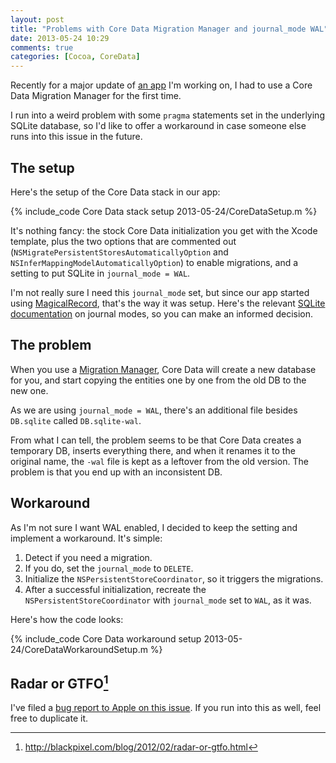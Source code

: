 ```yaml
---
layout: post
title: "Problems with Core Data Migration Manager and journal_mode WAL"
date: 2013-05-24 10:29
comments: true
categories: [Cocoa, CoreData]
---
```

Recently for a major update of [an app][Shopster] I'm working on, I had to use a Core Data Migration Manager
for the first time.

I run into a weird problem with some `pragma` statements set in the underlying SQLite database, so I'd like
to offer a workaround in case someone else runs into this issue in the future.

<!-- more -->

## The setup
Here's the setup of the Core Data stack in our app:

{% include_code Core Data stack setup 2013-05-24/CoreDataSetup.m %}

It's nothing fancy: the stock Core Data initialization you get with the Xcode template, plus the two options
that are commented out (`NSMigratePersistentStoresAutomaticallyOption` and
 `NSInferMappingModelAutomaticallyOption`) to enable migrations, and a setting to put SQLite in
 `journal_mode = WAL`.

I'm not really sure I need this `journal_mode` set, but since our app started using [MagicalRecord],
that's the way it was setup. Here's the relevant [SQLite documentation][SQLiteJournalModes] on journal
modes, so you can make an informed decision.

## The problem
When you use a [Migration Manager][MigrationManagersDocs], Core Data will create a new database for you,
and start copying the entities one by one from the old DB to the new one.

As we are using `journal_mode = WAL`, there's an additional file besides `DB.sqlite` called `DB.sqlite-wal`.

From what I can tell, the problem seems to be that Core Data creates a temporary DB, inserts everything
there, and when it renames it to the original name, the `-wal` file is kept as a leftover from the old
version. The problem is that you end up with an inconsistent DB.

## Workaround
As I'm not sure I want WAL enabled, I decided to keep the setting and implement a workaround. It's simple:

1. Detect if you need a migration.
2. If you do, set the `journal_mode` to `DELETE`.
3. Initialize the `NSPersistentStoreCoordinator`, so it triggers the migrations.
4. After a successful initialization, recreate the `NSPersistentStoreCoordinator` with `journal_mode` set to
`WAL`, as it was.

Here's how the code looks:

{% include_code Core Data workaround setup 2013-05-24/CoreDataWorkaroundSetup.m %}

## Radar or GTFO[^RadarOrGTFO]
I've filed a [bug report to Apple on this issue][OpenRadarLink]. If you run into this as well, feel free
to duplicate it.

[Shopster]: http://click.linksynergy.com/fs-bin/stat?id=ekjqZxweDbw&offerid=146261&type=3&subid=0&tmpid=1826&RD_PARM1=https%253A%252F%252Fitunes.apple.com%252Fus%252Fapp%252Fshopster-geo-learning-groceries%252Fid613223118%253Fmt%253D8%2526uo%253D4%2526partnerId%253D30
[MagicalRecord]: https://github.com/magicalpanda/MagicalRecord
[SQLiteJournalModes]: http://www.sqlite.org/pragma.html#pragma_journal_mode
[MigrationManagersDocs]: http://developer.apple.com/library/ios/#documentation/cocoa/conceptual/CoreDataVersioning/Articles/vmLightweightMigration.html#//apple_ref/doc/uid/TP40004399-CH4-SW3
[OpenRadarLink]: http://openradar.appspot.com/radar?id=3031401
[^RadarOrGTFO]: http://blackpixel.com/blog/2012/02/radar-or-gtfo.html